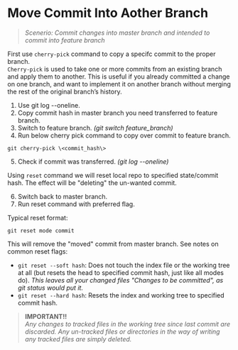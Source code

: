 # Move Commit Into Aother Branch

> *Scenerio: Commit changes into master branch and intended to commit into feature branch*

First use `cherry-pick` command to copy a specifc commit to the proper branch.  
`Cherry-pick` is used to take one or more commits from an existing branch and apply them to another. This is useful if you already committed a change on one branch, and want to implement it on another branch without merging the rest of the original branch’s history.

1. Use git log --oneline.
2. Copy commit hash in master branch you need transferred to feature branch.
3. Switch to feature branch. *(git switch feature_branch)*
4. Run below cherry pick command to copy over commit to feature branch.

```
git cherry-pick \<commit_hash\>
```

5. Check if commit was transferred. *(git log --oneline)*

Using `reset` command we will reset local repo to specified state/commit hash. The effect will be "deleting" the un-wanted commit.  

6. Switch back to master branch.
7. Run reset command with preferred flag. 

Typical reset format:

```
git reset mode commit
```

This will remove the "moved" commit from master branch. See notes on common reset flags:  
- `git reset --soft hash`: Does not touch the index file or the working tree at all (but resets the head to specified commit hash, just like all modes do). *This leaves all your changed files "Changes to be committed", as git status would put it.*  
- `git reset --hard hash`: Resets the index and working tree to specified commit hash.  

> **IMPORTANT!!**  
> *Any changes to tracked files in the working tree since last commit are discarded.*
> *Any un-tracked files or directories in the way of writing any tracked files are simply deleted.*
